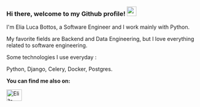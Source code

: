 ### Hi there, welcome to my Github profile! <img src="https://media.giphy.com/media/hvRJCLFzcasrR4ia7z/giphy.gif" width="25px">

I'm Elia Luca Bottos, a Software Engineer and I work mainly with Python. 

My favorite fields are Backend and Data Engineering, but I love everything related to software engineering.

Some technologies I use everyday : 

Python, Django, Celery, Docker, Postgres.

**You can find me also on:**
<p align="left">
<a href="https://www.linkedin.com/in/elialucabottos/" target="blank"><img align="center" src="https://raw.githubusercontent.com/rahuldkjain/github-profile-readme-generator/master/src/images/icons/Social/linked-in-alt.svg" alt="Elia-Luca-Bottos" height="30" width="40" /></a>


<!---
ebottos94/ebottos94 is a ✨ special ✨ repository because its `README.md` (this file) appears on your GitHub profile.
You can click the Preview link to take a look at your changes.
--->
